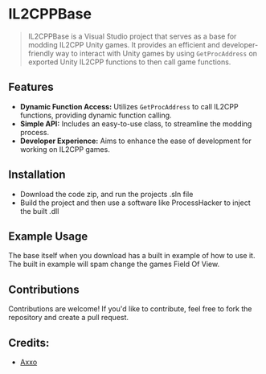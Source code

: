 # IL2CPPBase
> IL2CPPBase is a Visual Studio project that serves as a base for modding IL2CPP Unity games. It provides an efficient and developer-friendly way to interact with Unity games by using `GetProcAddress` on exported Unity IL2CPP functions to then call game functions.

## Features
- **Dynamic Function Access:** Utilizes `GetProcAddress` to call IL2CPP functions, providing dynamic function calling.
- **Simple API:** Includes an easy-to-use class, to streamline the modding process.
- **Developer Experience:** Aims to enhance the ease of development for working on IL2CPP games.

## Installation
- Download the code zip, and run the projects .sln file
- Build the project and then use a software like ProcessHacker to inject the built .dll

## Example Usage
The base itself when you download has a built in example of how to use it. The built in example will spam change the games Field Of View.

## Contributions
Contributions are welcome! If you'd like to contribute, feel free to fork the repository and create a pull request.

## Credits:
- [Axxo](https://www.youtube.com/@axxo1337)
